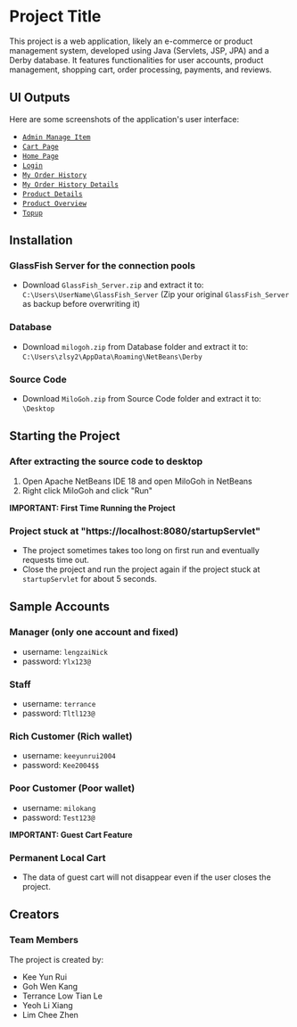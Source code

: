 # Project Title

This project is a web application, likely an e-commerce or product management system, developed using Java (Servlets, JSP, JPA) and a Derby database. It features functionalities for user accounts, product management, shopping cart, order processing, payments, and reviews.

## UI Outputs

Here are some screenshots of the application's user interface:

*   [`Admin Manage Item`](readme/admin_manage_item.jpeg)
*   [`Cart Page`](readme/cart_page.jpeg)
*   [`Home Page`](readme/home_page.jpeg)
*   [`Login`](readme/login.jpeg)
*   [`My Order History`](readme/my_order_history.jpeg)
*   [`My Order History Details`](readme/my_order_history_details.jpeg)
*   [`Product Details`](readme/product_details.jpeg)
*   [`Product Overview`](readme/product_overview.jpeg)
*   [`Topup`](readme/topup.jpeg)

## Installation

### GlassFish Server for the connection pools
- Download `GlassFish_Server.zip` and extract it to:
  `C:\Users\UserName\GlassFish_Server`
  (Zip your original `GlassFish_Server` as backup before overwriting it)

### Database
- Download `milogoh.zip` from Database folder and extract it to:
  `C:\Users\zlsy2\AppData\Roaming\NetBeans\Derby`

### Source Code
- Download `MiloGoh.zip` from Source Code folder and extract it to:
  `\Desktop`

## Starting the Project

### After extracting the source code to desktop
1. Open Apache NetBeans IDE 18 and open MiloGoh in NetBeans
2. Right click MiloGoh and click "Run"

**IMPORTANT: First Time Running the Project**

### Project stuck at "https://localhost:8080/startupServlet"
- The project sometimes takes too long on first run and eventually requests time out.
- Close the project and run the project again if the project stuck at `startupServlet` for about 5 seconds.

## Sample Accounts

### Manager (only one account and fixed)
- username: `lengzaiNick`
- password: `Ylx123@`

### Staff
- username: `terrance`
- password: `Tltl123@`

### Rich Customer (Rich wallet)
- username: `keeyunrui2004`
- password: `Kee2004$$`

### Poor Customer (Poor wallet)
- username: `milokang`
- password: `Test123@`

**IMPORTANT: Guest Cart Feature**

### Permanent Local Cart
- The data of guest cart will not disappear even if the user closes the project.

## Creators

### Team Members
The project is created by:
- Kee Yun Rui
- Goh Wen Kang
- Terrance Low Tian Le
- Yeoh Li Xiang
- Lim Chee Zhen
